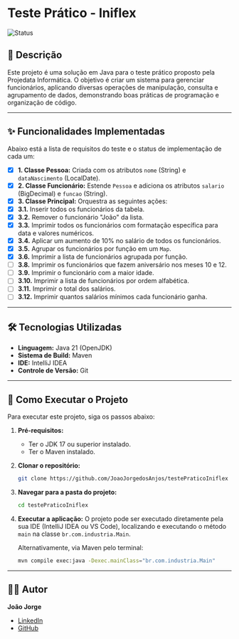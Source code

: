 # Teste Prático - Iniflex

![Status](https://img.shields.io/badge/status-em%20desenvolvimento-yellow)

## 📝 Descrição

Este projeto é uma solução em Java para o teste prático proposto pela Projedata Informática. O objetivo é criar um sistema para gerenciar funcionários, aplicando diversas operações de manipulação, consulta e agrupamento de dados, demonstrando boas práticas de programação e organização de código.

---

## ✨ Funcionalidades Implementadas

Abaixo está a lista de requisitos do teste e o status de implementação de cada um:

- [x] **1. Classe Pessoa:** Criada com os atributos `nome` (String) e `dataNascimento` (LocalDate).
- [x] **2. Classe Funcionário:** Estende `Pessoa` e adiciona os atributos `salario` (BigDecimal) e `funcao` (String).
- [x] **3. Classe Principal:** Orquestra as seguintes ações:
- [x] **3.1.** Inserir todos os funcionários da tabela.
- [x] **3.2.** Remover o funcionário "João" da lista.
- [x] **3.3.** Imprimir todos os funcionários com formatação específica para data e valores numéricos.
- [x] **3.4.** Aplicar um aumento de 10% no salário de todos os funcionários.
- [x] **3.5.** Agrupar os funcionários por função em um `Map`.
- [x] **3.6.** Imprimir a lista de funcionários agrupada por função.
- [ ] **3.8.** Imprimir os funcionários que fazem aniversário nos meses 10 e 12.
- [ ] **3.9.** Imprimir o funcionário com a maior idade.
- [ ] **3.10.** Imprimir a lista de funcionários por ordem alfabética.
- [ ] **3.11.** Imprimir o total dos salários.
- [ ] **3.12.** Imprimir quantos salários mínimos cada funcionário ganha.

---

## 🛠️ Tecnologias Utilizadas

* **Linguagem:** Java 21 (OpenJDK)
* **Sistema de Build:** Maven
* **IDE:** IntelliJ IDEA
* **Controle de Versão:** Git

---

## 🚀 Como Executar o Projeto

Para executar este projeto, siga os passos abaixo:

1.  **Pré-requisitos:**
    * Ter o JDK 17 ou superior instalado.
    * Ter o Maven instalado.

2.  **Clonar o repositório:**
    ```bash
    git clone https://github.com/JoaoJorgedosAnjos/testePraticoIniflex
    ```

3.  **Navegar para a pasta do projeto:**
    ```bash
    cd testePraticoIniflex
    ```

4.  **Executar a aplicação:**
    O projeto pode ser executado diretamente pela sua IDE (IntelliJ IDEA ou VS Code), localizando e executando o método `main` na classe `br.com.industria.Main`.

    Alternativamente, via Maven pelo terminal:
    ```bash
    mvn compile exec:java -Dexec.mainClass="br.com.industria.Main"
    ```

---

## 👨‍💻 Autor

**João Jorge**

* [LinkedIn](https://www.linkedin.com/in/joaojorgedosanjos/)
* [GitHub](https://github.com/JoaoJorgedosAnjos/)